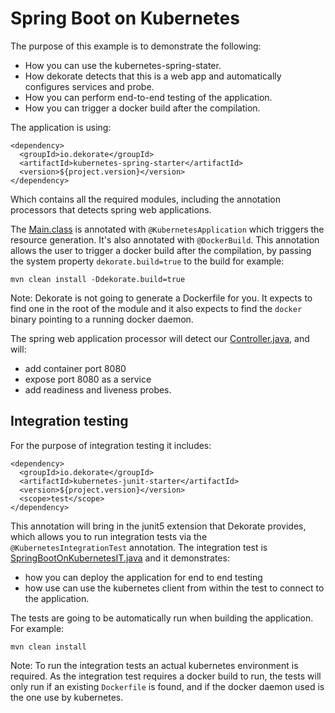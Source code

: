 # Spring Boot on Kubernetes 

The purpose of this example is to demonstrate the following:

- How you can use the kubernetes-spring-stater.
- How dekorate detects that this is a web app and automatically configures services and probe.
- How you can perform end-to-end testing of the application.
- How you can trigger a docker build after the compilation.


The application is using:

    <dependency>
      <groupId>io.dekorate</groupId>
      <artifactId>kubernetes-spring-starter</artifactId>
      <version>${project.version}</version>
    </dependency>
    
Which contains all the required modules, including the annotation processors that detects spring web applications.

The [Main.class](src/main/java/io/dekorate/example/Main.java) is annotated with `@KubernetesApplication` which triggers the resource generation.
It's also annotated with `@DockerBuild`. This annotation allows the user to trigger a docker build after the compilation, by passing the system property 
`dekorate.build=true` to the build for example:

    mvn clean install -Ddekorate.build=true

Note: Dekorate is not going to generate a Dockerfile for you. It expects to find one in the root of the module and it also expects to find the `docker` binary
pointing to a running docker daemon.


The spring web application processor will detect our [Controller.java](src/main/java/io/dekorate/example/Controller.java), and will:

- add container port 8080
- expose port 8080 as a service
- add readiness and liveness probes.

## Integration testing

For the purpose of integration testing it includes:

    <dependency>
      <groupId>io.dekorate</groupId>
      <artifactId>kubernetes-junit-starter</artifactId>
      <version>${project.version}</version>
      <scope>test</scope>
    </dependency>

This annotation will bring in the junit5 extension that Dekorate provides, which allows you to run integration tests via the `@KubernetesIntegrationTest` annotation.
The integration test is [SpringBootOnKubernetesIT.java](src/test/java/io/dekorate/example/SpringBootOnKubernetesIT.java) and it demonstrates:

- how you can deploy the application for end to end testing
- how use can use the kubernetes client from within the test to connect to the application.

The tests are going to be automatically run when building the application. For example:

    mvn clean install
    
Note: To run the integration tests an actual kubernetes environment is required.
As the integration test requires a docker build to run, the tests will only run if an existing `Dockerfile` is found, and if the docker daemon used is the one use by kubernetes.
